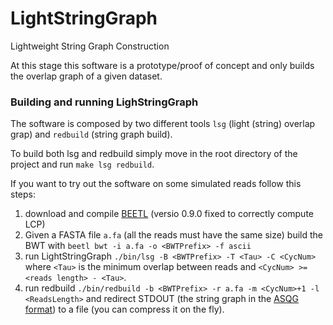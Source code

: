 LightStringGraph
================

Lightweight String Graph Construction

At this stage this software is a prototype/proof of concept and only builds the overlap graph of a given dataset.

### Building and running LighStringGraph

The software is composed by two different tools `lsg` (light (string) overlap grap) and `redbuild` (string graph build).

To build both lsg and redbuild simply move in the root directory of the project and run `make lsg redbuild`.

If you want to try out the software on some simulated reads follow this steps:

1. download and compile [BEETL](https://github.com/AlgoLab/BEETL) (versio 0.9.0 fixed to correctly compute LCP)
2. Given a FASTA file `a.fa` (all the reads must have the same size) build the BWT with `beetl bwt -i a.fa -o <BWTPrefix> -f ascii`
3. run LightStringGraph `./bin/lsg -B <BWTPrefix> -T <Tau> -C <CycNum>` where `<Tau>` is the minimum overlap between reads and `<CycNum> >= <reads length> - <Tau>`.
4. run redbuild `./bin/redbuild -b <BWTPrefix> -r a.fa -m <CycNum>+1 -l <ReadsLength>` and redirect STDOUT (the string graph in the [ASQG format](https://github.com/jts/sga/wiki/ASQG-Format)) to a file (you can compress it on the fly).
